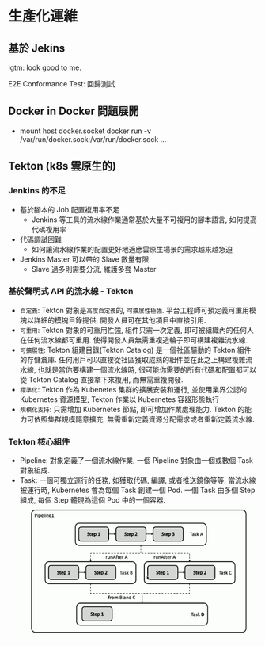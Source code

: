 # 生產化運維

## 基於 Jekins

lgtm: look good to me.

E2E Conformance Test: 回歸測試

## Docker in Docker 問題展開

- mount host docker.socket
  docker run -v /var/run/docker.sock:/var/run/docker.sock ...

## Tekton (k8s 雲原生的)

### Jenkins 的不足

- 基於腳本的 Job 配置複用率不足
  - Jenkins 等工具的流水線作業通常基於大量不可複用的腳本語言, 如何提高代碼複用率
- 代碼調試困難
  - 如何讓流水線作業的配置更好地適應雲原生場景的需求越來越急迫
- Jenkins Master 可以帶的 Slave 數量有限
  - Slave 過多則需要分流, 維護多套 Master

### 基於聲明式 API 的流水線 - Tekton

- `自定義`: Tekton 對象是`高度自定義`的, `可擴展性極強`. 平台工程師可預定義可重用模塊以詳細的模塊目錄提供, 開發人員可在其他項目中直接引用.
- `可重用`: Tekton 對象的可重用性強, 組件只需一次定義, 即可被組織內的任何人在任何流水線都可重用. 使得開發人員無需重複造輪子即可構建複雜流水線.
- `可擴展性`: Tekton 組建目錄(Tekton Catalog) 是一個社區驅動的 Tekton 組件的存儲倉庫. 任何用戶可以直接從社區獲取成熟的組件並在此之上構建複雜流水線, 也就是當你要構建一個流水線時, 很可能你需要的所有代碼和配置都可以從 Tekton Catalog 直接拿下來複用, 而無需重複開發.
- `標準化`: Tekton 作為 Kubenetes 集群的擴展安裝和運行, 並使用業界公認的 Kubernetes 資源模型; Tekton 作業以 Kubernetes 容器形態執行
- `規模化支持`: 只需增加 Kubernetes 節點, 即可增加作業處理能力. Tekton 的能力可依照集群規模隨意擴充, 無需重新定義資源分配需求或者重新定義流水線.

### Tekton 核心組件

- Pipeline: 對象定義了一個流水線作業, 一個 Pipeline 對象由一個或數個 Task 對象組成.
- Task: 一個可獨立運行的任務, 如獲取代碼, 編譯, 或者推送鏡像等等, 當流水線被運行時, Kubernetes 會為每個 Task 創建一個 Pod. 一個 Task 由多個 Step 組成, 每個 Step 體現為這個 Pod 中的一個容器.
  ![Tekton流程](pic/TektonRoad.png)
